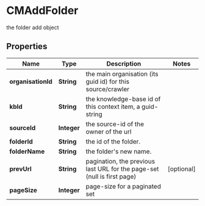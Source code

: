 

# CMAddFolder

the folder add object

## Properties

| Name | Type | Description | Notes |
|------------ | ------------- | ------------- | -------------|
|**organisationId** | **String** | the main organisation (its guid id) for this source/crawler |  |
|**kbId** | **String** | the knowledge-base id of this context item, a guid-string |  |
|**sourceId** | **Integer** | the source-id of the owner of the url |  |
|**folderId** | **String** | the id of the folder. |  |
|**folderName** | **String** | the folder&#39;s new name. |  |
|**prevUrl** | **String** | pagination, the previous last URL for the page-set (null is first page) |  [optional] |
|**pageSize** | **Integer** | page-size for a paginated set |  |



